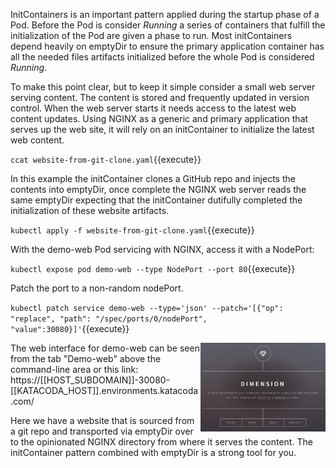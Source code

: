InitContainers is an important pattern applied during the startup phase of a Pod. Before the Pod is consider _Running_ a series of containers that fulfill the initialization of the Pod are given a phase to run. Most initContainers depend heavily on emptyDir to ensure the primary application container has all the needed files artifacts initialized before the whole Pod is considered _Running_.

To make this point clear, but to keep it simple consider a small web server serving content. The content is stored and frequently updated in version control. When the web server starts it needs access to the latest web content updates. Using NGINX as a generic and primary application that serves up the web site, it will rely on an initContainer to initialize the latest web content.

`ccat website-from-git-clone.yaml`{{execute}}

In this example the initContainer clones a GitHub repo and injects the contents into emptyDir, once complete the NGINX web server reads the same emptyDir expecting that the initContainer dutifully completed the initialization of these website artifacts.

`kubectl apply -f website-from-git-clone.yaml`{{execute}}

With the demo-web Pod servicing with NGINX, access it with a NodePort:

`kubectl expose pod demo-web --type NodePort --port 80`{{execute}}

Patch the port to a non-random nodePort.

`kubectl patch service demo-web --type='json' --patch='[{"op": "replace", "path": "/spec/ports/0/nodePort", "value":30080}]'`{{execute}}

<img align="right" src="./assets/demo-web.png" width="200">The web interface for demo-web can be seen from the tab "Demo-web" above the command-line area or this link: https://[[HOST_SUBDOMAIN]]-30080-[[KATACODA_HOST]].environments.katacoda.com/

Here we have a website that is sourced from a git repo and transported via emptyDir over to the opinionated NGINX directory from where it serves the content. The initContainer pattern combined with emptyDir is a strong tool for you.
